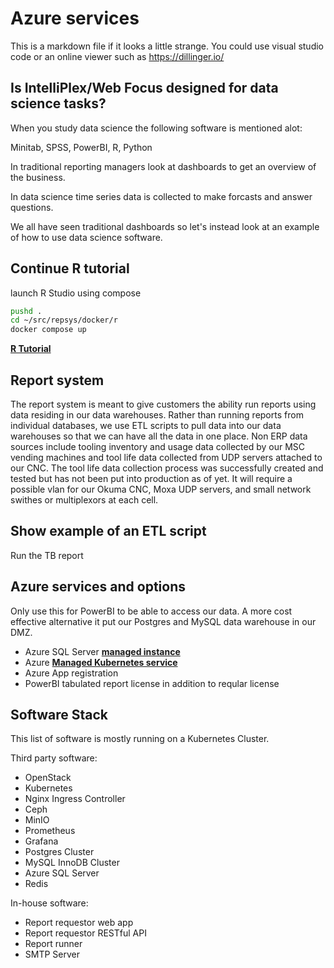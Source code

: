 # Azure services

This is a markdown file if it looks a little strange. You could use visual studio code or an online viewer such as <https://dillinger.io/>

## Is IntelliPlex/Web Focus designed for data science tasks?

When you study data science the following software is mentioned alot:

Minitab, SPSS, PowerBI, R, Python

In traditional reporting managers look at dashboards to get an overview of the business.

In data science time series data is collected to make forcasts and answer questions.

We all have seen traditional dashboards so let's instead look at an example of how to use data science software.

## Continue R tutorial

launch R Studio using compose

```bash
pushd .
cd ~/src/repsys/docker/r
docker compose up

```

**[R Tutorial](../../docker/r/tutorial.md)**

## Report system

The report system is meant to give customers the ability run reports using data residing in our data warehouses.  Rather than running reports from individual databases, we use ETL scripts to pull data into our data warehouses so that we can have all the data in one place. Non ERP data sources include tooling inventory and usage data collected by our MSC vending machines and tool life data collected from UDP servers attached to our CNC.  The tool life data collection process was successfully created and tested but has not been put into production as of yet.  It will require a possible vlan for our Okuma CNC, Moxa UDP servers, and small network swithes or multiplexors at each cell.

## Show example of an ETL script

Run the TB report

## Azure services and options

Only use this for PowerBI to be able to access our data.  A more cost effective alternative it put our Postgres and MySQL data warehouse in our DMZ.

- Azure SQL Server **[managed instance](https://intercept.cloud/en/news/azure-sql-sql-managed-instance-or-sql-server/)**
- Azure **[Managed Kubernetes service](https://azure.microsoft.com/en-us/products/kubernetes-service)**
- Azure App registration
- PowerBI tabulated report license in addition to reqular license

## Software Stack

This list of software is mostly running on a Kubernetes Cluster.

Third party software:

- OpenStack
- Kubernetes
- Nginx Ingress Controller
- Ceph
- MinIO
- Prometheus
- Grafana
- Postgres Cluster
- MySQL InnoDB Cluster
- Azure SQL Server
- Redis

In-house software:

- Report requestor web app
- Report requestor RESTful API
- Report runner
- SMTP Server
